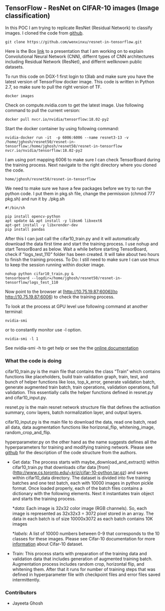 ## TensorFlow - ResNet on CIFAR-10 images (Image classification) ##
In this POC I am trying to replicate ResNet (Residual Network) to classify images. 
I cloned the code from [github](https://github.com/wenxinxu/resnet-in-tensorflow). 
```
git clone https://github.com/wenxinxu/resnet-in-tensorflow.git
```
Here is the Box [link](https://trace3.app.box.com/folder/38046596390) to a presentation that I am working on to explain Convolutional Neural Network (CNN), differnt types of CNN architectures including Residual Network (ResNet), and differnt wellknown public datasets.


To run this code on DGX-1 first login to t3lab and make sure you have the latest version of TensorFlow docker image. This code is written in Python 2.7, so make sure to pull the right version of TF.
```
docker images
``` 
Check on compute.nvidia.com to get the latest image. Use following command to pull the current version:
```
docker pull nvcr.io/nvidia/tensorflow:18.02-py2
```
Start the docker container by using following command:
```
nvidia-docker run -it  -p 6006:6006 --name resnet3-13 -v /home/jghosh/resnet50/resnet-in-tensorflow:/home/jghosh/resnet50/resnet-in-tensorflow nvcr.io/nvidia/tensorflow:18.02-py2
```
I am using port mapping 6006 to make sure I can check TensorBoard during the training process. Next navigate to the right directory where you cloned the code.
```
home/jghosh/resnet50/resnet-in-tensorflow
```

We need to make sure we have a few packages before we try to run the python code. I put them in pkg.sh file, change the permission (chmod 777 pkg.sh) and run it by ./pkg.sh
```
#!/bin/sh

pip install opencv-python
apt update && apt install -y libsm6 libxext6
apt-get install -y libxrender-dev
pip install pandas
```
After this I can just call the cifar10_train.py and it will automatically download the data first time and start the training process. I use nohup and start TensorBoard as below. Wait a while before starting TensorBoard, check if "logs_test_110" folder has been created. It will take about two hours to finish the training process.
To Do: I still need to make sure I can use tmux to keep the session running within docker image.
```
nohup python cifar10_train.py & 
tensorboard --logdir=/home/jghosh/resnet50/resnet-in-tensorflow/logs_test_110
```
Now point to the browser at [http://10.75.19.87:6006](to http://10.75.19.87:6006) to check the training process.

To look at the process at GPU level use following command at another terminal:
```
nvidia-smi
```
or to constantly monitor use -l option.
```
nvidia-smi -l 1
``` 
See nvidia-smi -h to get help or see the the [online documentation](http://developer.download.nvidia.com/compute/DCGM/docs/nvidia-smi-367.38.pdf)

### What the code is doing ###
cifar10_train.py is the main file that contains the class “Train” which contains functions like placeholders, build train validation graph, train, test, and bunch of helper functions like loss, top_k_error, generate validation batch, generate augmented train batch, train operations, validation operations, full validation. This essentially calls the helper functions defined in resnet.py and cifar10_input.py. 

resnet.py is the main resnet network structure file that defines the activation summary, conv layers, batch normalization layer, and output layers. 

cifar10_input.py is the main file to download the data, read one batch, read all data, data augmentation functions like horizonal_flip, whitening_image, random_crop_and_flip. 

hyperparameter.py on the other hand as the name suggests defines all the hyperparameters for training and modifying training network. 
Please see [github](https://github.com/wenxinxu/resnet-in-tensorflow) for the description of the code structure from the authors.

* Get data: The process starts with maybe_download_and_extract() within cifar10_train.py that downloads cifar data [from] (http://www.cs.toronto.edu/~kriz/cifar-10-python.tar.gz) and saves within cifar10_data directory. The dataset is divided into five training batches and one test batch, each with 10000 images in python pickle format. Once loaded properly, each of the batch files contains a dictionary with the following elements. Next it instantiates train object and starts the training process.

	*_data_: Each image is 32x32 color image (RGB channels). So, each image is represented as 32x32x3 = 3072 pixel stored in an array. The data in each batch is of size 10000x3072 as each batch contains 10K images

	*_labels_: A list of 10000 numbers between 0-9 that corresponds to the 10 classes for these images. 
	Please see Cifar-10 documentation for more [information](http://www.cs.toronto.edu/~kriz/cifar.html) about Cifar-10 dataset.


* Train: This process starts with preparation of the training data and validation data that includes generation of augmented training batch. Augmentation process includes random crop, horizontal flip, and whitening them. After that it runs for number of training steps that was defined in hyperparameter file with checkpoint files and error files saved intermittently.  



### Contributors ###
* Jayeeta Ghosh
